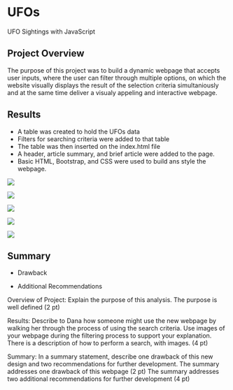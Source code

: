 # UFOs
UFO Sightings with JavaScript

## Project Overview

The purpose of this project was to build a dynamic webpage that accepts user inputs, where the user can filter through multiple options, on which the website visually displays the result of the selection criteria simultaniously and at the same time deliver a visualy appeling and interactive webpage.




## Results

- A table was created to hold the UFOs data
- Filters for searching criteria were added to that table 
- The table was then inserted on the index.html file
- A header, article summary, and brief article were added to the page.
- Basic HTML, Bootstrap, and CSS were used to build ans style the webpage.



![](./images/.png)

![](./images/.png)

![](./images/.png)

![](./images/.png)

![](./images/.png)



## Summary

- Drawback

- Additional Recommendations



Overview of Project: Explain the purpose of this analysis.
The purpose is well defined (2 pt)




Results: Describe to Dana how someone might use the new webpage by walking her through the process of using the search criteria. Use images of your webpage during the filtering process to support your explanation.
There is a description of how to perform a search, with images. (4 pt)

Summary: In a summary statement, describe one drawback of this new design and two recommendations for further development.
The summary addresses one drawback of this webpage (2 pt)
The summary addresses two additional recommendations for further development (4 pt)



